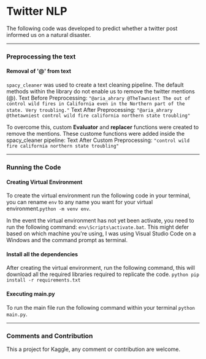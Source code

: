 # Twitter NLP 
The following code was developed to predict whether a twitter post informed us on a natural disaster. 
___
### Preprocessing the text
#### Removal of '@' from text
`spacy_cleaner` was used to create a text cleaning pipeline. The default methods within the library do not enable us to remove the twitter mentions (@).
Text Before Preprocessing: `"@aria_ahrary @TheTawniest The out of control wild fires in California even in the Northern part of the state. Very troubling."`
Text After Preprocessing: `"@aria_ahrary @thetawniest control wild fire california northern state troubling"`

To overcome this, custom **Evaluator** and **replacer** functions were created to remove the mentions. These custome functions were added inside the spacy_cleaner pipeline: 
Text After Custom Preprocessing: `"control wild fire california northern state troubling"`

___
### Running the Code 
#### Creating Virtual Environment
To create the virtual environment run the following code in your terminal, you can rename `env` to any name you want for your virtual environment.`python -m venv env`.

In the event the virtual environment has not yet been activate, you need to run the following command: `env\Scripts\activate.bat`. This might defer based on which machine you're using, I was using Visual Studio Code on a Windows and the command prompt as terminal. 

#### Install all the dependencies 
After creating the virtual environment, run the following command, this will download all the required libraries required to replicate the code. `python pip install -r requirements.txt`

#### Executing main.py
To run the main file run the following command within your terminal `python main.py`.

___
### Comments and Contribution 
This a project for Kaggle, any comment or contribution are welcome.